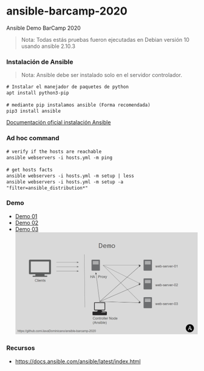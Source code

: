 # ansible-barcamp-2020
Ansible Demo BarCamp 2020

> Nota: Todas estás pruebas fueron ejecutadas en Debian versión 10 usando ansible 2.10.3

### Instalación de Ansible
> Nota: Ansible debe ser instalado solo en el servidor controlador.

```shell
# Instalar el manejador de paquetes de python
apt install python3-pip

# mediante pip instalamos ansible (Forma recomendada)
pip3 install ansible
```
[Documentación oficial instalación Ansible](https://docs.ansible.com/ansible/latest/installation_guide/intro_installation.html)


### Ad hoc command
```shell
# verify if the hosts are reachable
ansible webservers -i hosts.yml -m ping

# get hosts facts
ansible webservers -i hosts.yml -m setup | less
ansible webservers -i hosts.yml -m setup -a "filter=ansible_distribution*"
```

### Demo

- [Demo 01](webcluster-01/README.md)
- [Demo 02](webcluster-02/README.md)
- [Demo 03](webcluster-03/README.md)
![Demo 03](webcluster-03/demo_03.png)

### Recursos
- https://docs.ansible.com/ansible/latest/index.html

